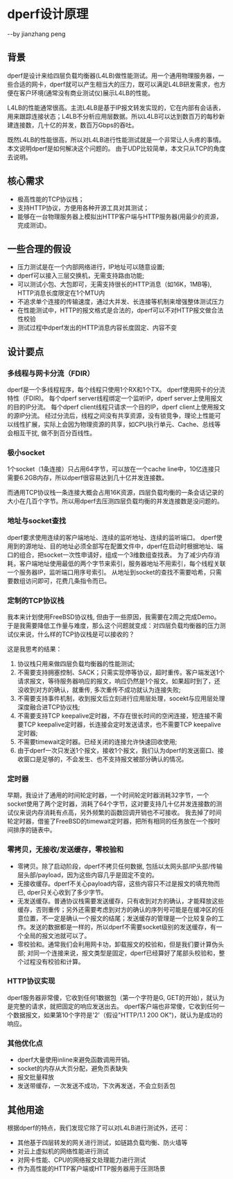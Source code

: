 # dperf设计原理
--by jianzhang peng

## 背景
dperf是设计来给四层负载均衡器(L4LB)做性能测试。用一个通用物理服务器，一些合适的网卡，dperf就可以产生相当大的压力，既可以满足L4LB研发需求，也方便在客户环境(通常没有商业测试仪)展示L4LB的性能。

L4LB的性能通常很高。主流L4LB是基于IP报文转发实现的，它在内部有会话表，用来跟踪连接状态；L4LB不分析应用层数据。所以L4LB可以达到数百万的每秒新建连接数，几十亿的并发，数百万Gbps的吞吐。

既然L4LB的性能很高，所以对L4LB进行性能测试就是一个非常让人头疼的事情。本文说明dperf是如何解决这个问题的。
由于UDP比较简单，本文只从TCP的角度去说明。

## 核心需求
- 极高性能的TCP协议栈；
- 支持HTTP协议，方便用各种开源工具对其测试；
- 能够在一台物理服务器上模拟出HTTP客户端与HTTP服务器(用最少的资源，完成测试)。

## 一些合理的假设
- 压力测试是在一个内部网络进行，IP地址可以随意设置;
- dperf可以接入三层交换机，无需支持路由功能;
- 可以测试小包、大包即可，无需支持很长的HTTP消息（如16K，1MB等), HTTP消息长度限定在1个MTU内
- 不追求单个连接的传输速度，通过大并发、长连接等机制来增强整体测试压力
- 在性能测试中，HTTP的报文格式是合法的，dperf可以不对HTTP报文做合法性校验
- 测试过程中dperf发出的HTTP消息内容长度固定、内容不变

## 设计要点
### 多线程与网卡分流（FDIR）
dperf是一个多线程程序，每个线程只使用1个RX和1个TX。
dperf使用网卡的分流特性（FDIR)。
每个dperf server线程绑定一个监听IP，dperf server上使用报文的目的IP分流。
每个dperf client线程只请求一个目的IP，dperf client上使用报文的源IP分流。
经过分流后，线程之间没有共享资源，没有锁竞争，理论上性能可以线性扩展，实际上会因为物理资源的共享，如CPU执行单元、Cache、总线等会相互干扰, 做不到百分百线性。

### 极小socket
1个socket（1条连接）只占用64字节，可以放在一个cache line中，10亿连接只需要6.2GB内存，所以dperf很容易达到几十亿并发连接数。

而通用TCP协议栈一条连接大概会占用16K资源，四层负载均衡的一条会话记录的大小在几百个字节。所以用dperf去压测四层负载均衡的并发连接数是没问题的。

### 地址与socket查找
dperf要求使用连续的客户端地址、连续的监听地址、连续的监听端口。
dperf使用到的源地址、目的地址必须全部写在配置文件中，dperf在启动时根据地址、端口的组合，把socket一次性申请好，组成一个3维数组查找表。
为了减少内存消耗，客户端地址使用最低的两个字节来索引，服务器地址不用索引，每个线程关联一个服务器IP，监听端口用序号索引。
从地址到socket的查找不需要哈希，只需要数组访问即可，花费几条指令而已。

### 定制的TCP协议栈
我本来计划使用FreeBSD协议栈, 但由于一些原因，我需要在2周之完成Demo。
于是我需要降低工作量与难度，那么这个问题就变成：对四层负载均衡器的压力测试仪来说，什么样的TCP协议栈是可以接收的？

这是我思考的结果：
1. 协议栈只用来做四层负载均衡器的性能测试;
2. 不需要支持拥塞控制、SACK；只需实现停等协议，超时重传。客户端发送1个请求报文，等待服务器响应的报文，响应仍然是1个报文。如果超时到了，还没收到对方的确认，就重传, 多次重传不成功就认为连接失败;
3. 不需要支持事件机制，收到报文后立刻进行应用层处理，socekt与应用层处理深度融合进TCP协议栈;
4. 不需要支持TCP keepalive定时器，不存在很长时间的空闲连接，短连接不需要TCP keepalive定时器，长连接会定时发送请求，也不需要TCP keepalive定时器;
5. 不需要timewait定时器。已经关闭的连接允许快速回收使用;
6. 由于dperf一次只发送1个报文，接收1个报文，我们认为dperf的发送窗口、接收窗口是足够的，不会发生、也不支持报文被部分确认的情况。

### 定时器
早期，我设计了通用的时间轮定时器，一个时间轮定时器消耗32字节，一个socket使用了两个定时器，消耗了64个字节，这对要支持几十亿并发连接数的测试仪来说内存消耗有点高，另外频繁的函数回调开销也不可接收。
我去掉了时间轮定时器，借鉴了FreeBSD的timewait定时器，把所有相同的任务放在一个按时间排序的链表中。

### 零拷贝，无接收/发送缓存，零校验和
- 零拷贝。除了启动阶段，dperf不拷贝任何数据, 包括以太网头部/IP头部/传输层头部/payload，因为这些内容几乎是固定不变的。
- 无接收缓存。dperf不关心payload内容，这些内容只不过是报文的填充物而已, dper只关心收到了多少字节。
- 无发送缓存。普通协议栈需要发送缓存，只有收到对方的确认，才能释放这些缓存，否则重传；另外还需要考虑到对方的确认的序列号可能是在缓冲区的任意位置，不一定是确认一个报文的结尾；发送缓存的管理是一个比较复杂的工作。发送的数据都是一样的，所以dperf不需要socket级别的发送缓存，有一个全局的报文池就可以了。
- 零校验和。通常我们会利用网卡功，卸载报文的校验和，但是我们要计算伪头部; 对同一个连接来说，报文类型是固定，dperf已经算好了尾部头校验和，整个过程没有校验和计算。

### HTTP协议实现
dperf服务器非常傻，它收到任何1数据包（第一个字符是G, GET的开始），就认为是完整的请求，就把固定的响应发送出去。
dperf客户端也非常傻，它收到任何一个数据报文，如果第10个字符是'2'（假设"HTTP/1.1 200 OK")，就认为是成功的响应。

### 其他优化点
- dperf大量使用inline来避免函数调用开销。
- socket的内存从大页分配，避免页表缺失
- 报文批量释放
- 发送带缓存，一次发送不成功，下次再发送，不会立刻丢包

## 其他用途
根据dperf的特点，我们发现它除了可以对L4LB进行测试外，还可：
- 其他基于四层转发的网关进行测试，如链路负载均衡、防火墙等
- 对云上虚拟机的网络性能进行测试
- 对网卡性能、CPU的网络报文处理能力进行测试
- 作为高性能的HTTP客户端或HTTP服务器用于压测场景
